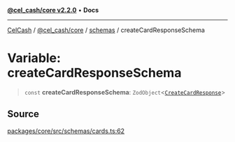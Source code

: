 [**@cel_cash/core v2.2.0**](../../README.md) • **Docs**

***

[CelCash](../../../../packages.md) / [@cel\_cash/core](../../README.md) / [schemas](../README.md) / createCardResponseSchema

# Variable: createCardResponseSchema

> `const` **createCardResponseSchema**: `ZodObject`\<[`CreateCardResponse`](../../index/type-aliases/CreateCardResponse.md)\>

## Source

[packages/core/src/schemas/cards.ts:62](https://github.com/Pyxlab/celcash/blob/b57c7034bd65dcd5b083f272f9cfe6cc4ff73f7b/packages/core/src/schemas/cards.ts#L62)
